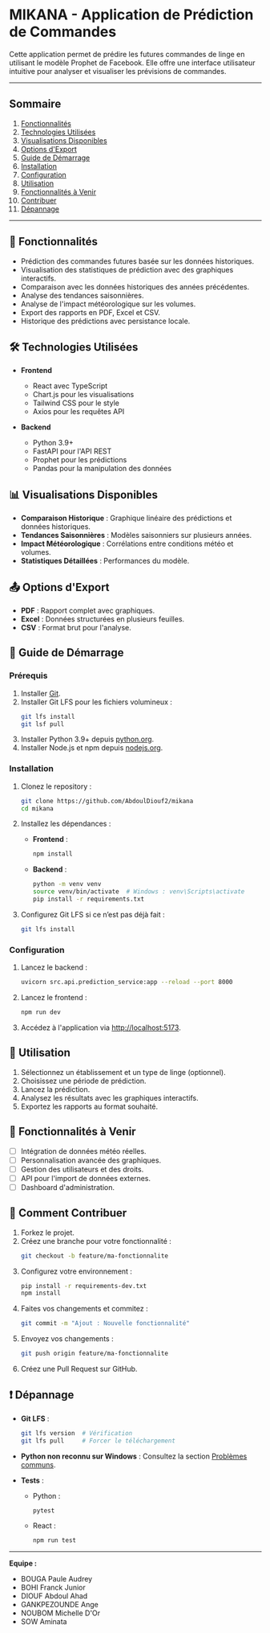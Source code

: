 # MIKANA - Application de Prédiction de Commandes

Cette application permet de prédire les futures commandes de linge en utilisant le modèle Prophet de Facebook. Elle offre une interface utilisateur intuitive pour analyser et visualiser les prévisions de commandes.

---

## Sommaire
1. [Fonctionnalités](#-fonctionnalités)
2. [Technologies Utilisées](#-technologies-utilisées)
3. [Visualisations Disponibles](#-visualisations-disponibles)
4. [Options d'Export](#-options-dexport)
5. [Guide de Démarrage](#-guide-de-démarrage)
6. [Installation](#-installation)
7. [Configuration](#%ef%b8%8f-configuration)
8. [Utilisation](#-utilisation)
9. [Fonctionnalités à Venir](#-fonctionnalités-%c3%a0-venir)
10. [Contribuer](#-comment-contribuer)
11. [Dépannage](#%e2%9d%97-d%C3%A9pannage)

---

## 🚀 Fonctionnalités

- Prédiction des commandes futures basée sur les données historiques.
- Visualisation des statistiques de prédiction avec des graphiques interactifs.
- Comparaison avec les données historiques des années précédentes.
- Analyse des tendances saisonnières.
- Analyse de l'impact météorologique sur les volumes.
- Export des rapports en PDF, Excel et CSV.
- Historique des prédictions avec persistance locale.

## 🛠️ Technologies Utilisées

- **Frontend**
  - React avec TypeScript
  - Chart.js pour les visualisations
  - Tailwind CSS pour le style
  - Axios pour les requêtes API

- **Backend**
  - Python 3.9+
  - FastAPI pour l'API REST
  - Prophet pour les prédictions
  - Pandas pour la manipulation des données

## 📊 Visualisations Disponibles

- **Comparaison Historique** : Graphique linéaire des prédictions et données historiques.
- **Tendances Saisonnières** : Modèles saisonniers sur plusieurs années.
- **Impact Météorologique** : Corrélations entre conditions météo et volumes.
- **Statistiques Détaillées** : Performances du modèle.

## 📤 Options d'Export

- **PDF** : Rapport complet avec graphiques.
- **Excel** : Données structurées en plusieurs feuilles.
- **CSV** : Format brut pour l'analyse.

## 🚦 Guide de Démarrage

### Prérequis
1. Installer [Git](https://git-scm.com/downloads).
2. Installer Git LFS pour les fichiers volumineux :
   ```bash
   git lfs install
   git lsf pull
   ```
3. Installer Python 3.9+ depuis [python.org](https://www.python.org/downloads/).
4. Installer Node.js et npm depuis [nodejs.org](https://nodejs.org/).

### Installation
1. Clonez le repository :
   ```bash
   git clone https://github.com/AbdoulDiouf2/mikana
   cd mikana
   ```
2. Installez les dépendances :
   - **Frontend** :
     ```bash
     npm install
     ```
   - **Backend** :
     ```bash
     python -m venv venv
     source venv/bin/activate  # Windows : venv\Scripts\activate
     pip install -r requirements.txt
     ```

3. Configurez Git LFS si ce n’est pas déjà fait :
   ```bash
   git lfs install
   ```

### Configuration
1. Lancez le backend :
   ```bash
   uvicorn src.api.prediction_service:app --reload --port 8000
   ```
2. Lancez le frontend :
   ```bash
   npm run dev
   ```
3. Accédez à l'application via [http://localhost:5173](http://localhost:5173).

## 📝 Utilisation

1. Sélectionnez un établissement et un type de linge (optionnel).
2. Choisissez une période de prédiction.
3. Lancez la prédiction.
4. Analysez les résultats avec les graphiques interactifs.
5. Exportez les rapports au format souhaité.

## 🔄 Fonctionnalités à Venir

- [ ] Intégration de données météo réelles.
- [ ] Personnalisation avancée des graphiques.
- [ ] Gestion des utilisateurs et des droits.
- [ ] API pour l'import de données externes.
- [ ] Dashboard d'administration.

## 🤝 Comment Contribuer

1. Forkez le projet.
2. Créez une branche pour votre fonctionnalité :
   ```bash
   git checkout -b feature/ma-fonctionnalite
   ```
3. Configurez votre environnement :
   ```bash
   pip install -r requirements-dev.txt
   npm install
   ```
4. Faites vos changements et commitez :
   ```bash
   git commit -m "Ajout : Nouvelle fonctionnalité"
   ```
5. Envoyez vos changements :
   ```bash
   git push origin feature/ma-fonctionnalite
   ```
6. Créez une Pull Request sur GitHub.

## ❗ Dépannage

- **Git LFS** :
  ```bash
  git lfs version  # Vérification
  git lfs pull     # Forcer le téléchargement
  ```

- **Python non reconnu sur Windows** : Consultez la section [Problèmes communs](#d%C3%A9pannage).

- **Tests** :
  - Python :
    ```bash
    pytest
    ```
  - React :
    ```bash
    npm run test
    ```

---

**Equipe :**
- BOUGA Paule Audrey
- BOHI Franck Junior
- DIOUF Abdoul Ahad
- GANKPEZOUNDE Ange
- NOUBOM Michelle D'Or
- SOW Aminata

